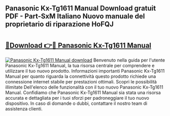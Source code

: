## Panasonic Kx-Tg1611 Manual Download gratuit PDF - Part-SxM Italiano Nuovo manuale del proprietario di riparazione HoFQJ

# <h2><a href="http://dfeo5u.blite.top/?on=Panasonic+Kx-Tg1611+Manual">🔗Download 👉🔴 Panasonic Kx-Tg1611 Manual</a></h2>

[![Panasonic Kx-Tg1611 Manual download](https://i.imgur.com/lujVjoI.png)](http://dfeo5u.blite.top/?on=Panasonic+Kx-Tg1611+Manual)
Benvenuto nella guida per l'utente Panasonic Kx-Tg1611 Manual, la tua risorsa centrale per comprendere e utilizzare il tuo nuovo prodotto. Informazioni importanti Panasonic Kx-Tg1611 Manual per quanto riguarda la connettività questo prodotto richiede una connessione internet stabile per prestazioni ottimali. Scopri le possibilità illimitate Dell'elenco delle funzionalità con il tuo nuovo Panasonic Kx-Tg1611 Manual. Confidiamo che Panasonic Kx-Tg1611 Manual sia stata una risorsa accurata e dettagliata per i tuoi sforzi per padroneggiare il tuo nuovo dispositivo. In caso di domande o dubbi, contattare il nostro team di assistenza clienti.
